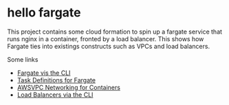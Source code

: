 # hello fargate

This project contains some cloud formation to spin up a fargate
service that runs nginx in a container, fronted by a load
balancer. This shows how Fargate ties into existings constructs
such as VPCs and load balancers.

Some links

* [Fargate vis the CLI](https://docs.aws.amazon.com/AmazonECS/latest/developerguide/ECS_AWSCLI_Fargate.html)
* [Task Definitions for Fargate](https://aws.amazon.com/blogs/compute/migrating-your-amazon-ecs-containers-to-aws-fargate/)
* [AWSVPC Networking for Containers](https://aws.amazon.com/about-aws/whats-new/2017/11/amazon-ecs-introduces-awsvpc-networking-mode-for-containers-to-support-full-networking-capabilities/)
* [Load Balancers via the CLI](https://docs.aws.amazon.com/elasticloadbalancing/latest/application/tutorial-application-load-balancer-cli.html)
